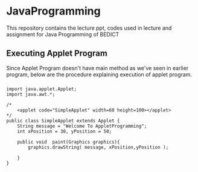 # JavaProgramming
This repository contains the lecture ppt, codes used in lecture and assignment for Java Programming  of BEDICT

## Executing Applet Program
Since Applet Program doesn't have main method as we've seen in earlier program, below are the procedure explaining execution of applet program.

###

```
import java.applet.Applet;
import java.awt.*;

/*
    <applet code="SimpleApplet" width=60 height=100></applet>
*/
public class SimpleApplet extends Applet {
    String message = "Welcome To AppletProgramming";
    int xPosition = 30, yPosition = 50;

    public void  paint(Graphics graphics){
        graphics.drawString( message, xPosition,yPosition );

    }
}

``` 
